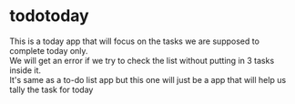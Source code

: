 # todotoday
<p>This is a today app that will focus on the tasks we are supposed to complete today only.<br> We will get an error if we try to check the list without putting in 3 tasks inside it.<br>It's same as a to-do list app but this one will just be a app that will help us tally the task for today </p>
